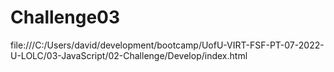 # Challenge03
file:///C:/Users/david/development/bootcamp/UofU-VIRT-FSF-PT-07-2022-U-LOLC/03-JavaScript/02-Challenge/Develop/index.html
